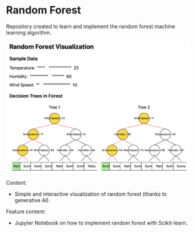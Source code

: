 # Random Forest
Repository created to learn and implement the random forest machine learning algorithm.

![Interactive visualization model](images/visualization-screenshot.png)

Content:
- Simple and interactive visualization of random forest (thanks to generative AI).

Feature content:
- Jupyter Notebook on how to implement random forest with Scikit-learn.